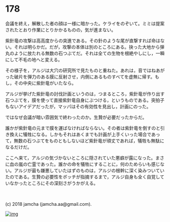 # 178

会議を終え，解散した者の顔は一様に暗かった。ケライをのぞいて。ミミは提案されたとおり作業にとりかかるものの，気が進まない。  

紫針竜の攻撃は高高度からの突進である。その針のような尾が直撃すれば命はない。それは明らかだ。だが，攻撃の本体は別のところにある。抉った大地から弾丸のように放たれる無数の石つぶてだ。それは全ての生物を根絶やしにし，一瞬にして不毛の地へと変える。  

その様子を，アルジは大穴の研究所で見たものと重ねた。あれは，音ではねあがった破片を弾力のある膜に反射させ，内側にあるものすべてを虚無に帰す。もし，その中央に紫針竜がいたなら。  

アルジが挙げた紫針竜の討伐計画というのは，つまるところ，紫針竜が作り出す石つぶてを，膜を使って直接紫針竜自身にぶつける，というものである。突拍子もないアイデアだったが，マッパはその有効性を見出し，計画にのった。  

ではなぜ会議が暗い雰囲気で終わったのか。生贄が必要だったからだ。  

誰かが紫針竜の元まで膜を運ばなければならない。その者は紫針竜を倒すのと引き換えに犠牲になる。しかもそれはあくまでも計画が上手くいった場合であって，無数の石つぶてをものともしないほど紫針竜が頑丈であれば，犠牲も無駄になるだけだ。  

ここへ来て，アルジの気づかないところに隠されていた悪癖が露になった。まさに血の嵐の亡霊であった。誰かの命を犠牲にすることに，何のためらいも感じない。アルジが最も嫌悪していたはずのものは，アルジの根幹に深く染みついていたのである。生贄の必要性をボッチが指摘するまで，アルジ自身も全く自覚していなかったところにその深刻さがうかがえる。  

<br>  
<br>  
(c) 2018 jamcha (jamcha.aa@gmail.com).  

[![img](http://i.creativecommons.org/l/by-nc-sa/4.0/88x31.png)](http://creativecommons.org/licenses/by-nc-sa/4.0/deed)
